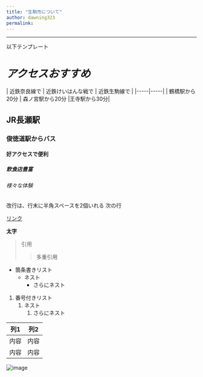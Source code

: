 ```yaml
---
title: "生駒市について"
author: dawning323
permalink: 
---
```







---

以下テンプレート

# *アクセスおすすめ*
| 近鉄奈良線で | 近鉄けいはんな戦で  | 近鉄生駒線で |
|-----|-----|
| 鶴橋駅から20分 |  森ノ宮駅から20分  |王寺駅から30分|
## JR長瀬駅
### 俊徳道駅からバス
#### 好アクセスで便利
##### 飲食店豊富
###### 様々な体験

改行は、行末に半角スペースを2個いれる
次の行

[リンク](https://www.google.co.jp/)

**太字**

> 引用
>> 多重引用


- 箇条書きリスト
  - ネスト
    - さらにネスト


1. 番号付きリスト
   1. ネスト
      1. さらにネスト


| 列1  | 列2  |
|-----|-----|
| 内容  | 内容  |
| 内容  | 内容  |

![image](/GHPages_WebSite/assets/images/logo-150.png)

